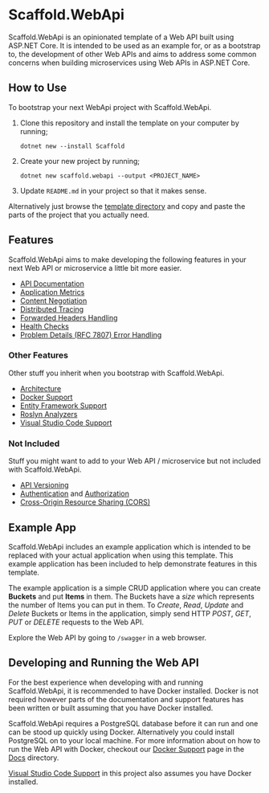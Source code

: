 # Scaffold.WebApi #

Scaffold.WebApi is an opinionated template of a Web API built using ASP.NET Core. It is intended to be used as an example for, or as a bootstrap to, the development of other Web APIs and aims to address some common concerns when building microservices using Web APIs in ASP.NET Core.

## How to Use ##

To bootstrap your next WebApi project with Scaffold.WebApi.

1. Clone this repository and install the template on your computer by running;

    `dotnet new --install Scaffold`

2. Create your new project by running;

    `dotnet new scaffold.webapi --output <PROJECT_NAME>`

3. Update `README.md` in your project so that it makes sense.

Alternatively just browse the [template directory](Scaffold) and copy and paste the parts of the project that you actually need.

## Features ##

Scaffold.WebApi aims to make developing the following features in your next Web API or microservice a little bit more easier.

- [API Documentation](Scaffold/Docs/ApiDocumentation.md)
- [Application Metrics](Scaffold/Docs/ApplicationMetrics.md)
- [Content Negotiation](Scaffold/Docs/ContentNegotiation.md)
- [Distributed Tracing](Scaffold/Docs/DistributedTracing.md)
- [Forwarded Headers Handling](Scaffold/Docs/ForwardedHeadersHandling.md)
- [Health Checks](Scaffold/Docs/HealthChecks.md)
- [Problem Details (RFC 7807) Error Handling](Scaffold/Docs/ProblemDetails.md)

### Other Features ###

Other stuff you inherit when you bootstrap with Scaffold.WebApi.

- [Architecture](Scaffold/Docs/Architecture.md)
- [Docker Support](Scaffold/Docs/Docker.md)
- [Entity Framework Support](Scaffold/Docs/EntityFramework.md)
- [Roslyn Analyzers](Scaffold/Docs/RoslynAnalyzers.md)
- [Visual Studio Code Support](Scaffold/Docs/VisualStudioCode.md)

### Not Included ###

Stuff you might want to add to your Web API / microservice but not included with Scaffold.WebApi.

- [API Versioning](https://github.com/Microsoft/aspnet-api-versioning)
- [Authentication](https://docs.microsoft.com/aspnet/core/security/authentication) and [Authorization](https://docs.microsoft.com/aspnet/core/security/authorization)
- [Cross-Origin Resource Sharing (CORS)](https://docs.microsoft.com/aspnet/core/security/cors)

## Example App ##

Scaffold.WebApi includes an example application which is intended to be replaced with your actual application when using this template. This example application has been included to help demonstrate features in this template.

The example application is a simple CRUD application where you can create **Buckets** and put **Items** in them. The Buckets have a *size* which represents the number of Items you can put in them. To *Create*, *Read*, *Update* and *Delete* Buckets or Items in the application, simply send HTTP *POST*, *GET*, *PUT* or *DELETE* requests to the Web API.

Explore the Web API by going to `/swagger` in a web browser.

## Developing and Running the Web API ##

For the best experience when developing with and running Scaffold.WebApi, it is recommended to have Docker installed. Docker is not required however parts of the documentation and support features has been written or built assuming that you have Docker installed.

Scaffold.WebApi requires a PostgreSQL database before it can run and one can be stood up quickly using Docker. Alternatively you could install PostgreSQL on to your local machine. For more information about on how to run the Web API with Docker, checkout our [Docker Support](Scaffold/Docs/Docker.md) page in the [Docs](Scaffold/Docs) directory.

[Visual Studio Code Support](Scaffold/Docs/VisualStudioCode.md) in this project also assumes you have Docker installed.
